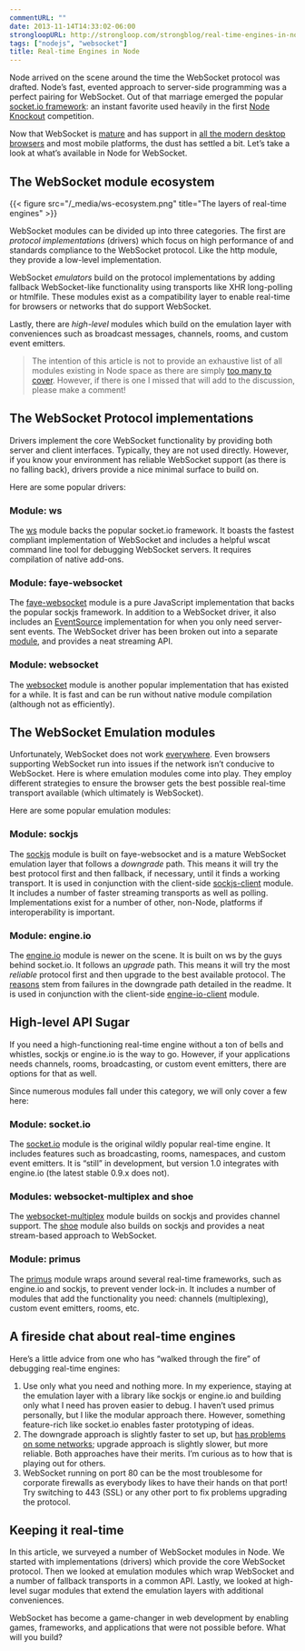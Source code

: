 ```yaml
---
commentURL: ""
date: 2013-11-14T14:33:02-06:00
strongloopURL: http://strongloop.com/strongblog/real-time-engines-in-node-js
tags: ["nodejs", "websocket"]
title: Real-time Engines in Node
---
```


Node arrived on the scene around the time the WebSocket protocol was drafted. Node’s fast, evented approach to server-side programming was a perfect pairing for WebSocket. Out of that marriage emerged the popular [socket.io framework](http://socket.io/): an instant favorite used heavily in the first [Node Knockout](http://nodeknockout.com/) competition.

Now that WebSocket is [mature](http://tools.ietf.org/html/rfc6455) and has support in [all the modern desktop browsers](http://caniuse.com/#search=websocket) and most mobile platforms, the dust has settled a bit. Let’s take a look at what’s available in Node for WebSocket.

## The WebSocket module ecosystem

{{< figure src="/_media/ws-ecosystem.png" title="The layers of real-time engines" >}}

WebSocket modules can be divided up into three categories. The first are _protocol implementations_ (drivers) which focus on high performance of and standards compliance to the WebSocket protocol. Like the http module, they provide a low-level implementation.

WebSocket _emulators_ build on the protocol implementations by adding fallback WebSocket-like functionality using transports like XHR long-polling or htmlfile. These modules exist as a compatibility layer to enable real-time for browsers or networks that do support WebSocket.

Lastly, there are _high-level_ modules which build on the emulation layer with conveniences such as broadcast messages, channels, rooms, and custom event emitters.

> The intention of this article is not to provide an exhaustive list of all modules existing in Node space as there are simply [too many to cover](https://npmjs.org/search?q=websocket). However, if there is one I missed that will add to the discussion, please make a comment!

## The WebSocket Protocol implementations

Drivers implement the core WebSocket functionality by providing both server and client interfaces. Typically, they are not used directly. However, if you know your environment has reliable WebSocket support (as there is no falling back), drivers provide a nice minimal surface to build on.

Here are some popular drivers:

### Module: ws

The [ws](https://github.com/einaros/ws) module backs the popular socket.io framework. It boasts the fastest compliant implementation of WebSocket and includes a helpful wscat command line tool for debugging WebSocket servers. It requires compilation of native add-ons.

### Module: faye-websocket

The [faye-websocket](https://github.com/faye/faye-websocket-node) module is a pure JavaScript implementation that backs the popular sockjs framework. In addition to a WebSocket driver, it also includes an [EventSource](http://www.w3.org/TR/eventsource/#the-eventsource-interface) implementation for when you only need server-sent events. The WebSocket driver has been broken out into a separate [module](https://github.com/faye/websocket-driver-node), and provides a neat streaming API.

### Module: websocket

The [websocket](https://github.com/faye/websocket-driver-node) module is another popular implementation that has existed for a while. It is fast and can be run without native module compilation (although not as efficiently).

## The WebSocket Emulation modules

Unfortunately, WebSocket does not work [everywhere](https://github.com/sockjs/sockjs-client#supported-transports-by-browser-html-served-from-http-or-https). Even browsers supporting WebSocket run into issues if the network isn’t conducive to WebSocket. Here is where emulation modules come into play. They employ different strategies to ensure the browser gets the best possible real-time transport available (which ultimately is WebSocket).

Here are some popular emulation modules:

### Module: sockjs

The [sockjs](https://github.com/sockjs/sockjs-node) module is built on faye-websocket and is a mature WebSocket emulation layer that follows a _downgrade_ path. This means it will try the best protocol first and then fallback, if necessary, until it finds a working transport. It is used in conjunction with the client-side [sockjs-client](https://github.com/sockjs/sockjs-client) module. It includes a number of faster streaming transports as well as polling. Implementations exist for a number of other, non-Node, platforms if interoperability is important.

### Module: engine.io

The [engine.io](https://github.com/LearnBoost/engine.io) module is newer on the scene. It is built on ws by the guys behind socket.io. It follows an _upgrade_ path. This means it will try the most _reliable_ protocol first and then upgrade to the best available protocol. The [reasons](https://github.com/LearnBoost/engine.io#goals) stem from failures in the downgrade path detailed in the readme. It is used in conjunction with the client-side [engine-io-client](https://github.com/LearnBoost/engine.io-client) module.

## High-level API Sugar

If you need a high-functioning real-time engine without a ton of bells and whistles, sockjs or engine.io is the way to go. However, if your applications needs channels, rooms, broadcasting, or custom event emitters, there are options for that as well.

Since numerous modules fall under this category, we will only cover a few here:

### Module: socket.io

The [socket.io](https://github.com/learnboost/socket.io/tree/0.9) module is the original wildly popular real-time engine. It includes features such as broadcasting, rooms, namespaces, and custom event emitters. It is “still” in development, but version 1.0 integrates with engine.io (the latest stable 0.9.x does not).

### Modules: websocket-multiplex and shoe

The [websocket-multiplex](https://github.com/sockjs/websocket-multiplex) module builds on sockjs and provides channel support. The [shoe](https://github.com/substack/shoe) module also builds on sockjs and provides a neat stream-based approach to WebSocket.

### Module: primus

The [primus](https://github.com/primus/primus) module wraps around several real-time frameworks, such as engine.io and sockjs, to prevent vender lock-in. It includes a number of modules that add the functionality you need: channels (multiplexing), custom event emitters, rooms, etc.

## A fireside chat about real-time engines

Here’s a little advice from one who has “walked through the fire” of debugging real-time engines:

1.  Use only what you need and nothing more. In my experience, staying at the emulation layer with a library like sockjs or engine.io and building only what I need has proven easier to debug. I haven’t used primus personally, but I like the modular approach there. However, something feature-rich like socket.io enables faster prototyping of ideas.
2.  The downgrade approach is slightly faster to set up, but [has problems on some networks](https://github.com/sockjs/sockjs-client/issues/94?source=cc); upgrade approach is slightly slower, but more reliable. Both approaches have their merits. I’m curious as to how that is playing out for others.
3.  WebSocket running on port 80 can be the most troublesome for corporate firewalls as everybody likes to have their hands on that port! Try switching to 443 (SSL) or any other port to fix problems upgrading the protocol.

## Keeping it real-time

In this article, we surveyed a number of WebSocket modules in Node. We started with implementations (drivers) which provide the core WebSocket protocol. Then we looked at emulation modules which wrap WebSocket and a number of fallback transports in a common API. Lastly, we looked at high-level sugar modules that extend the emulation layers with additional conveniences.

WebSocket has become a game-changer in web development by enabling games, frameworks, and applications that were not possible before. What will you build?
